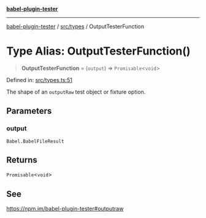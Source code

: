 [**babel-plugin-tester**](../../../README.md)

***

[babel-plugin-tester](../../../README.md) / [src/types](../README.md) / OutputTesterFunction

# Type Alias: OutputTesterFunction()

> **OutputTesterFunction** = (`output`) => `Promisable`\<`void`\>

Defined in: [src/types.ts:51](https://github.com/babel-utils/babel-plugin-tester/blob/4d4ff268cbd4a3f5ae326c51e5487f07121f5c9d/src/types.ts#L51)

The shape of an `outputRaw` test object or fixture option.

## Parameters

### output

`Babel.BabelFileResult`

## Returns

`Promisable`\<`void`\>

## See

https://npm.im/babel-plugin-tester#outputraw
